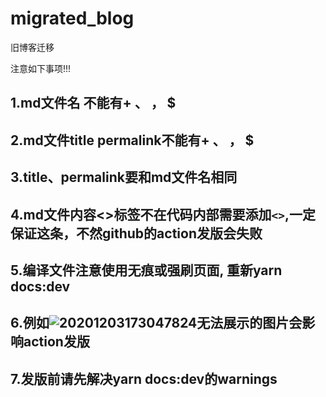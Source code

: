 # migrated_blog
旧博客迁移


注意如下事项!!!
## 1.md文件名 不能有+ 、 ， $ 
## 2.md文件title permalink不能有+ 、 ， $ 
## 3.title、permalink要和md文件名相同
## 4.md文件内容<>标签不在代码内部需要添加`<>`,一定保证这条，不然github的action发版会失败
## 5.编译文件注意使用无痕或强刷页面, 重新yarn docs:dev
## 6.例如![20201203173047824](hy1glc0v225vaj30wl0hkn05.png)无法展示的图片会影响action发版
## 7.发版前请先解决yarn docs:dev的warnings
